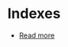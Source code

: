 # Indexes
- [Read more](https://stackoverflow.com/questions/15025876/what-is-an-index-in-elasticsearch)